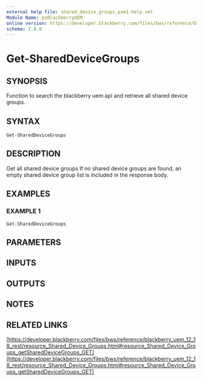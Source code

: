 ```yaml
---
external help file: shared_device_groups.psm1-help.xml
Module Name: psBlackberryUEM
online version: https://developer.blackberry.com/files/bws/reference/blackberry_uem_12_18_rest/resource_Shared_Device_Groups.html#resource_Shared_Device_Groups_getSharedDeviceGroups_GET
schema: 2.0.0
---
```


# Get-SharedDeviceGroups

## SYNOPSIS
Function to search the blackberry uem api and retrieve all shared device groups.

## SYNTAX

```
Get-SharedDeviceGroups
```

## DESCRIPTION
Get all shared device groups If no shared device groups are found, 
an empty shared device group list is included in the response body.

## EXAMPLES

### EXAMPLE 1
```
Get-SharedDeviceGroups
```

## PARAMETERS

## INPUTS

## OUTPUTS

## NOTES

## RELATED LINKS

[https://developer.blackberry.com/files/bws/reference/blackberry_uem_12_18_rest/resource_Shared_Device_Groups.html#resource_Shared_Device_Groups_getSharedDeviceGroups_GET](https://developer.blackberry.com/files/bws/reference/blackberry_uem_12_18_rest/resource_Shared_Device_Groups.html#resource_Shared_Device_Groups_getSharedDeviceGroups_GET)


